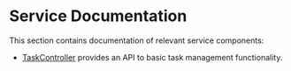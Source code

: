# Service Documentation

This section contains documentation of relevant service components:

- [TaskController](./TaskController/README.md) provides an API to basic task management functionality.